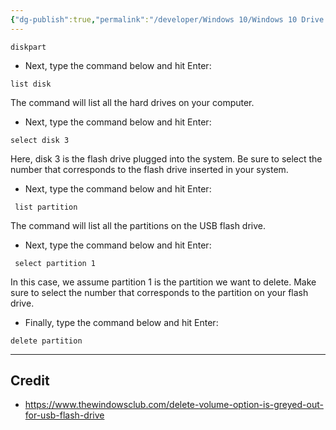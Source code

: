 ```yaml
---
{"dg-publish":true,"permalink":"/developer/Windows 10/Windows 10 Drive Format via Terminal/","tags":["windows","microsoft"],"created":"2025-01-22T14:06:15.000-06:00","updated":"2025-01-22T14:06:15.000-06:00"}
---
```


```
diskpart
```

- Next, type the command below and hit Enter:

```
list disk
```

The command will list all the hard drives on your computer.

- Next, type the command below and hit Enter:

```
select disk 3
```

Here, disk 3 is the flash drive plugged into the system. Be sure to select the number that corresponds to the flash drive inserted in your system.

- Next, type the command below and hit Enter:

```
 list partition
```

The command will list all the partitions on the USB flash drive.

- Next, type the command below and hit Enter:

```
 select partition 1
```

In this case, we assume partition 1 is the partition we want to delete. Make sure to select the number that corresponds to the partition on your flash drive.

- Finally, type the command below and hit Enter:

```
delete partition
```

---
## Credit
- https://www.thewindowsclub.com/delete-volume-option-is-greyed-out-for-usb-flash-drive